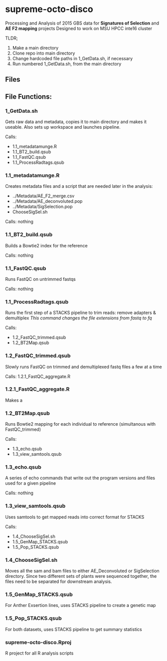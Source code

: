 # supreme-octo-disco
Processing and Analysis of 2015 GBS data for **Signatures of Selection** and **AE F2 mapping** projects
Designed to work on MSU HPCC inte16 cluster

TLDR;

1. Make a main directory
2. Clone repo into main directory
2. Change hardcoded file paths in 1_GetData.sh, if necessary
3. Run numbered 1_GetData.sh, from the main directory


## Files

## File Functions:

### 1_GetData.sh
Gets raw data and metadata, copies it to main directory and makes it useable. Also sets up
workspace and launches pipeline.

Calls:
- 1.1_metadatamunge.R
- 1.1_BT2_build.qsub
- 1.1_FastQC.qsub
- 1.1_ProcessRadtags.qsub

### 1.1_metadatamunge.R
Creates metadata files and a script that are needed later in the analysis:

- ../Metadata/AE_F2_merge.csv
- ../Metadata/AE_deconvoluted.pop
- ../Metadata/SigSelection.pop
- ChooseSigSel.sh

Calls: nothing

### 1.1_BT2_build.qsub
Builds a Bowtie2 index for the reference

Calls: nothing

### 1.1_FastQC.qsub
Runs FastQC on untrimmed fastqs

Calls: nothing

### 1.1_ProcessRadtags.qsub
Runs the first step of a STACKS pipeline to trim reads: remove adapters & demultiplex
*This command changes the file extensions from fastq to fq*

Calls:

- 1.2_FastQC_trimmed.qsub
- 1.2_BT2Map.qsub

### 1.2_FastQC_trimmed.qsub
Slowly runs FastQC on trimmed and demultiplexed fastq files a few at a time

Calls: 1.2.1_FastQC_aggregate.R

### 1.2.1_FastQC_aggregate.R
Makes a

### 1.2_BT2Map.qsub
Runs Bowtie2 mapping for each individual to reference (simultanous with FastQC_trimmed)

Calls:
- 1.3_echo.qsub
- 1.3_view_samtools.qsub

### 1.3_echo.qsub
A series of echo commands that write out the program versions and files used for
a given pipeline

Calls: nothing

### 1.3_view_samtools.qsub
Uses samtools to get mapped reads into correct format for STACKS

Calls:
- 1.4_ChooseSigSel.sh
- 1.5_GenMap_STACKS.qsub
- 1.5_Pop_STACKS.qsub

### 1.4_ChooseSigSel.sh
Moves all the sam and bam files to either AE_Deconvoluted or SigSelection directory. Since
two different sets of plants were sequenced together, the files need to be separated for
downstream analysis.


### 1.5_GenMap_STACKS.qsub
For Anther Exsertion lines, uses STACKS pipeline to create a genetic map

### 1.5_Pop_STACKS.qsub
For both datasets, uses STACKS pipeline to get summary statistics

### supreme-octo-disco.Rproj
R project for all R analysis scripts
